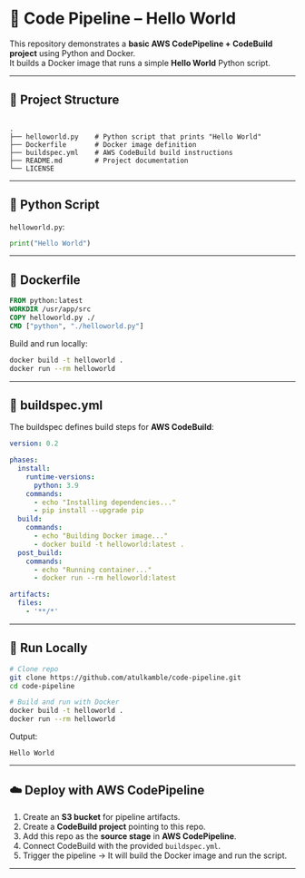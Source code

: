 # 🚀 Code Pipeline – Hello World

This repository demonstrates a **basic AWS CodePipeline + CodeBuild project** using Python and Docker.  
It builds a Docker image that runs a simple **Hello World** Python script.

---

## 📂 Project Structure

```

.
├── helloworld.py    # Python script that prints "Hello World"
├── Dockerfile       # Docker image definition
├── buildspec.yml    # AWS CodeBuild build instructions
├── README.md        # Project documentation
└── LICENSE

````

---

## 🐍 Python Script

`helloworld.py`:
```python
print("Hello World")
````

---

## 🐳 Dockerfile

```dockerfile
FROM python:latest
WORKDIR /usr/app/src
COPY helloworld.py ./
CMD ["python", "./helloworld.py"]
```

Build and run locally:

```bash
docker build -t helloworld .
docker run --rm helloworld
```

---

## 🔧 buildspec.yml

The buildspec defines build steps for **AWS CodeBuild**:

```yaml
version: 0.2

phases:
  install:
    runtime-versions:
      python: 3.9
    commands:
      - echo "Installing dependencies..."
      - pip install --upgrade pip
  build:
    commands:
      - echo "Building Docker image..."
      - docker build -t helloworld:latest .
  post_build:
    commands:
      - echo "Running container..."
      - docker run --rm helloworld:latest

artifacts:
  files:
    - '**/*'
```

---

## 🚀 Run Locally

```bash
# Clone repo
git clone https://github.com/atulkamble/code-pipeline.git
cd code-pipeline

# Build and run with Docker
docker build -t helloworld .
docker run --rm helloworld
```

Output:

```
Hello World
```

---

## ☁️ Deploy with AWS CodePipeline

1. Create an **S3 bucket** for pipeline artifacts.
2. Create a **CodeBuild project** pointing to this repo.
3. Add this repo as the **source stage** in **AWS CodePipeline**.
4. Connect CodeBuild with the provided `buildspec.yml`.
5. Trigger the pipeline → It will build the Docker image and run the script.

---
